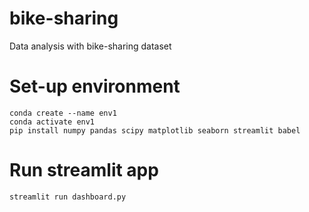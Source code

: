 # bike-sharing
Data analysis with bike-sharing dataset

# Set-up environment
```
conda create --name env1
conda activate env1
pip install numpy pandas scipy matplotlib seaborn streamlit babel
```

# Run streamlit app
```
streamlit run dashboard.py
```
